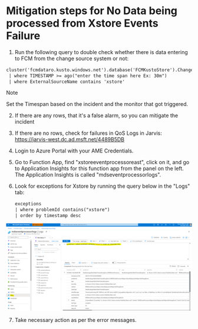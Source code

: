 # Mitigation steps for  No Data being processed from Xstore Events Failure

1) Run the following query to double check whether there is data entering to FCM from the change source system or not:

```
cluster('fcmdataro.kusto.windows.net').database('FCMKustoStore').ChangeEvent 
 | where TIMESTAMP >= ago("enter the time span here Ex: 30m")
 | where ExternalSourceName contains 'xstore'
```

  > [!Note] 
  Set the Timespan based on the incident and the monitor that got triggered.

2) If there are any rows, that it's a false alarm, so you can mitigate the incident
3) If there are no rows, check for failures in QoS Logs in Jarvis:
https://jarvis-west.dc.ad.msft.net/4489B5DB

4) Login to Azure Portal with your AME Credentials.

5) Go to Function App, find "xstoreeventprocessoreast", click on it, and go to Application Insights for this function app from the panel on the left. The Application Insights is called "mdseventprocessorlogs".

6) Look for exceptions for Xstore by running the query below in the "Logs" tab:

    ```
    exceptions 
    | where problemId contains("xstore") 
    | order by timestamp desc
    ```

![xstoreFailureMitigation](../Images/xstoreFailureMitigation.png)

7) Take necessary action as per the error messages. 
